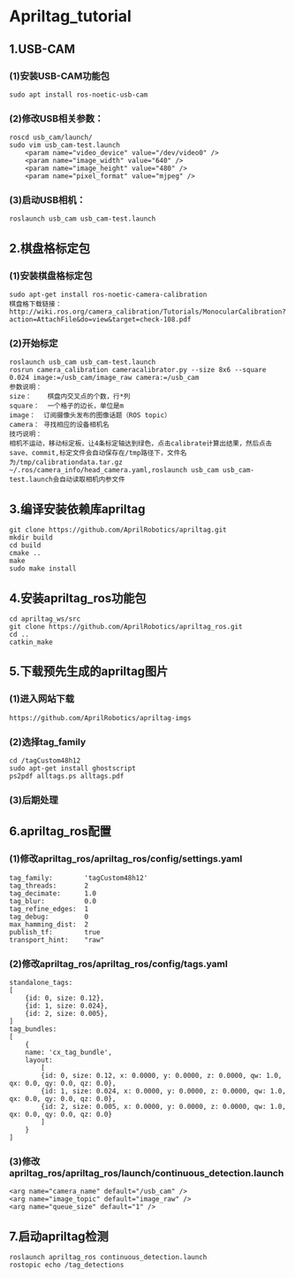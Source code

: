 # Apriltag_tutorial
## 1.USB-CAM
### (1)安装USB-CAM功能包
    sudo apt install ros-noetic-usb-cam
### (2)修改USB相关参数：
    roscd usb_cam/launch/
    sudo vim usb_cam-test.launch
        <param name="video_device" value="/dev/video0" />
        <param name="image_width" value="640" />
        <param name="image_height" value="480" />
        <param name="pixel_format" value="mjpeg" />
### (3)启动USB相机：
    roslaunch usb_cam usb_cam-test.launch 

## 2.棋盘格标定包
### (1)安装棋盘格标定包
    sudo apt-get install ros-noetic-camera-calibration
    棋盘格下载链接：http://wiki.ros.org/camera_calibration/Tutorials/MonocularCalibration?action=AttachFile&do=view&target=check-108.pdf
### (2)开始标定
    roslaunch usb_cam usb_cam-test.launch
    rosrun camera_calibration cameracalibrator.py --size 8x6 --square 0.024 image:=/usb_cam/image_raw camera:=/usb_cam
    参数说明：
    size：    棋盘内交叉点的个数，行*列
    square：  一个格子的边长，单位是m
    image：  订阅摄像头发布的图像话题（ROS topic）
    camera： 寻找相应的设备相机名
    技巧说明：
    相机不运动，移动标定板，让4条标定轴达到绿色，点击calibrate计算出结果，然后点击save、commit,标定文件会自动保存在/tmp路径下，文件名为/tmp/calibrationdata.tar.gz
    ~/.ros/camera_info/head_camera.yaml,roslaunch usb_cam usb_cam-test.launch会自动读取相机内参文件

## 3.编译安装依赖库apriltag
    git clone https://github.com/AprilRobotics/apriltag.git
    mkdir build
    cd build
    cmake ..
    make
    sudo make install

## 4.安装apriltag_ros功能包
    cd apriltag_ws/src
    git clone https://github.com/AprilRobotics/apriltag_ros.git
    cd ..
    catkin_make

## 5.下载预先生成的apriltag图片
### (1)进入网站下载    
    https://github.com/AprilRobotics/apriltag-imgs
### (2)选择tag_family
    cd /tagCustom48h12
    sudo apt-get install ghostscript
    ps2pdf alltags.ps alltags.pdf
### (3)后期处理

## 6.apriltag_ros配置
### (1)修改apriltag_ros/apriltag_ros/config/settings.yaml
    tag_family:        'tagCustom48h12' 
    tag_threads:       2          
    tag_decimate:      1.0       
    tag_blur:          0.0       
    tag_refine_edges:  1        
    tag_debug:         0         
    max_hamming_dist:  2          
    publish_tf:        true      
    transport_hint:    "raw"      
### (2)修改apriltag_ros/apriltag_ros/config/tags.yaml
    standalone_tags:
    [
        {id: 0, size: 0.12},
        {id: 1, size: 0.024},
        {id: 2, size: 0.005},
    ]
    tag_bundles:
    [
        {
        name: 'cx_tag_bundle',
        layout:
            [
            {id: 0, size: 0.12, x: 0.0000, y: 0.0000, z: 0.0000, qw: 1.0, qx: 0.0, qy: 0.0, qz: 0.0},
            {id: 1, size: 0.024, x: 0.0000, y: 0.0000, z: 0.0000, qw: 1.0, qx: 0.0, qy: 0.0, qz: 0.0},
            {id: 2, size: 0.005, x: 0.0000, y: 0.0000, z: 0.0000, qw: 1.0, qx: 0.0, qy: 0.0, qz: 0.0}
            ]
        }
    ]
### (3)修改apriltag_ros/apriltag_ros/launch/continuous_detection.launch
    <arg name="camera_name" default="/usb_cam" />
    <arg name="image_topic" default="image_raw" />
    <arg name="queue_size" default="1" />

## 7.启动apriltag检测
    roslaunch apriltag_ros continuous_detection.launch
    rostopic echo /tag_detections







